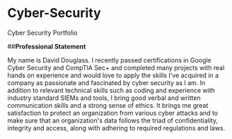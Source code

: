 # Cyber-Security
Cyber Security Portfolio

##**Professional Statement**

My name is David Douglass.  I recently passed certifications in Google Cyber Security and CompTIA Sec+ and completed many projects with real hands on experience and would love to apply the skills I've acquired in a company as passionate and fascinated by cyber security as I am.  In addition to relevant technical skills such as coding and experience with industry standard SIEMs and tools, I bring good verbal and written communication skills and a strong sense of ethics.  It brings me great satisfaction to protect an organization from various cyber attacks and to make sure that an organization's data follows the triad of confidentiality, integrity and access, along with adhering to required regulations and laws.
